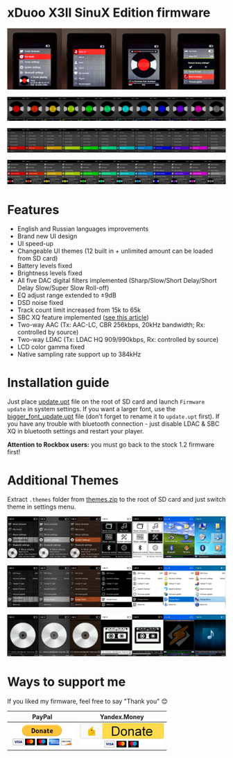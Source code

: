 # xDuoo X3II SinuX Edition firmware

![Preview](img/img1.png)

![Preview](img/img2.png)

![Preview](img/img3.png)

![Preview](img/img4.png)

# Features

* English and Russian languages improvements
* Brand new UI design
* UI speed-up
* Changeable UI themes (12 built in + unlimited amount can be loaded from SD card)
* Battery levels fixed
* Brightness levels fixed
* All five DAC digital filters implemented (Sharp/Slow/Short Delay/Short Delay Slow/Super Slow Roll-off)
* EQ adjust range extended to ±9dB
* DSD noise fixed
* Track count limit increased from 15k to 65k
* SBC XQ feature implemented ([see this article](http://soundexpert.org/articles/-/blogs/audio-quality-of-sbc-xq-bluetooth-audio-codec))
* Two-way AAC (Tx: AAC-LC, CBR 256kbps, 20kHz bandwidth; Rx: controlled by source)
* Two-way LDAC (Tx: LDAC HQ 909/990kbps, Rx: controlled by source)
* LCD color gamma fixed
* Native sampling rate support up to 384kHz

# Installation guide

Just place [update.upt](update.upt) file on the root of SD card and launch `Firmware update` in system settings.
If you want a larger font, use the [bigger_font_update.upt](bigger_font_update.upt) file (don't forget to rename it to `update.upt` first).
If you have any trouble with bluetooth connection - just disable LDAC & SBC XQ in bluetooth settings and restart your player.

**Attention to Rockbox users:** you must go back to the stock 1.2 firmware first!

# Additional Themes

Extract `.themes` folder from [themes.zip](themes.zip) to the root of SD card and just switch theme in settings menu.

![Preview](img/img5.png)

![Preview](img/img6.png)

![Preview](img/img7.png)

# Ways to support me

If you liked my firmware, feel free to say "Thank you" :blush:

|PayPal|Yandex.Money|
|:-----------------------:|:-----------------------:|
|[![paypal](img/paypal.png)](https://www.paypal.me/sinuxvr)|[![Yandex.Money](img/yamoney.png)](https://money.yandex.ru/to/410014808100617)|